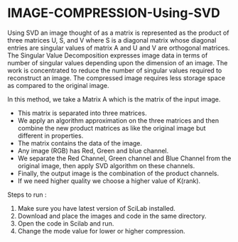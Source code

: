 # IMAGE-COMPRESSION-Using-SVD
Using SVD an image thought of as a matrix is represented as the product of three matrices U, S, and V where S is a diagonal matrix whose diagonal entries are singular values of matrix A and U and V are orthogonal matrices.
The Singular Value Decomposition expresses image data in terms of number of singular values depending upon the dimension of an image. The work is concentrated to reduce the number of singular values required to reconstruct an image.
The compressed image requires less storage space as compared to the original image.

  In this method, we take a Matrix A which is the matrix of the input image.
- This matrix is separated into three matrices.
- We apply an algorithm approximation on the three matrices and then combine the new product matrices as like the original image but different in properties.
- The matrix contains the data of the image.
- Any image (RGB) has Red, Green and blue channel.
- We separate the Red Channel, Green channel and Blue Channel from the original image, then apply SVD algorithm on these channels.
- Finally, the output image is the combination of the product channels.
- If we need higher quality we choose a higher value of K(rank).

Steps to run :
1. Make sure you have latest version of SciLab installed.
2. Download and place the images and code in the same directory.
3. Open the code in Scilab and run.
4. Change the mode value for lower or higher compression.
